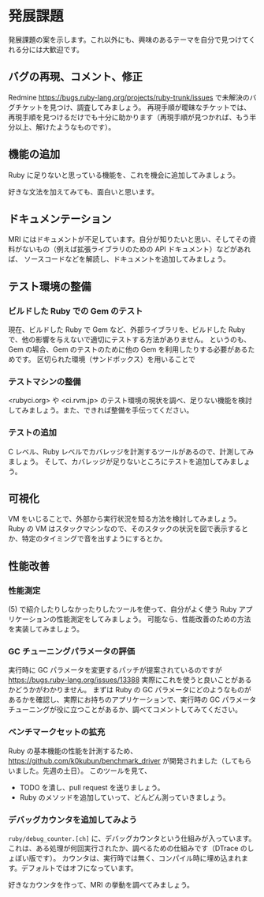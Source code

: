 ﻿# 発展課題

発展課題の案を示します。これ以外にも、興味のあるテーマを自分で見つけてくれる分には大歓迎です。

## バグの再現、コメント、修正

Redmine <https://bugs.ruby-lang.org/projects/ruby-trunk/issues> で未解決のバグチケットを見つけ、調査してみましょう。
再現手順が曖昧なチケットでは、再現手順を見つけるだけでも十分に助かります（再現手順が見つかれば、もう半分以上、解けたようなものです）。

## 機能の追加

Ruby に足りないと思っている機能を、これを機会に追加してみましょう。

好きな文法を加えてみても、面白いと思います。

## ドキュメンテーション

MRI にはドキュメントが不足しています。自分が知りたいと思い、そしてその資料がないもの（例えば拡張ライブラリのための API ドキュメント）などがあれば、
ソースコードなどを解読し、ドキュメントを追加してみましょう。

## テスト環境の整備

### ビルドした Ruby での Gem のテスト

現在、ビルドした Ruby で Gem など、外部ライブラリを、ビルドした Ruby で、他の影響を与えないで適切にテストする方法がありません。
というのも、Gem の場合、Gem のテストのために他の Gem を利用したりする必要があるためです。
区切られた環境（サンドボックス）を用いることで

### テストマシンの整備

<rubyci.org> や <ci.rvm.jp> のテスト環境の現状を調べ、足りない機能を検討してみましょう。また、できれば整備を手伝ってください。

### テストの追加

C レベル、Ruby レベルでカバレッジを計測するツールがあるので、計測してみましょう。
そして、カバレッジが足りないところにテストを追加してみましょう。

## 可視化

VM をいじることで、外部から実行状況を知る方法を検討してみましょう。
Ruby の VM はスタックマシンなので、そのスタックの状況を図で表示するとか、特定のタイミングで音を出すようにするとか。

## 性能改善

### 性能測定

(5) で紹介したりしなかったりしたツールを使って、自分がよく使う Ruby アプリケーションの性能測定をしてみましょう。
可能なら、性能改善のための方法を実装してみましょう。

### GC チューニングパラメータの評価

実行時に GC パラメータを変更するパッチが提案されているのですが <https://bugs.ruby-lang.org/issues/13388> 実際にこれを使うと良いことがあるかどうかがわかりません。
まずは Ruby の GC パラメータにどのようなものがあるかを確認し、実際にお持ちのアプリケーションで、実行時の GC パラメータチューニングが役に立つことがあるか、調べてコメントしてみてください。

### ベンチマークセットの拡充

Ruby の基本機能の性能を計測するため、<https://github.com/k0kubun/benchmark_driver> が開発されました（してもらいました。先週の土日）。
このツールを見て、

* TODO を潰し、pull request を送りましょう。
* Ruby のメソッドを追加していって、どんどん測っていきましょう。

### デバッグカウンタを追加してみよう

`ruby/debug_counter.[ch]` に、デバッグカウンタという仕組みが入っています。これは、ある処理が何回実行されたか、調べるための仕組みです（DTrace のしょぼい版です）。
カウンタは、実行時では無く、コンパイル時に埋め込まれます。デフォルトではオフになっています。

好きなカウンタを作って、MRI の挙動を調べてみましょう。

